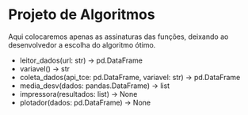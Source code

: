 # Projeto de Algoritmos

Aqui colocaremos apenas as assinaturas das funções, deixando ao desenvolvedor a escolha do algoritmo ótimo.

- leitor_dados(url: str) -> pd.DataFrame
- variavel() -> str
- coleta_dados(api_tce: pd.DataFrame, variavel: str) -> pd.DataFrame
- media_desv(dados: pandas.DataFrame) -> list
- impressora(resultados: list) -> None
- plotador(dados: pd.DataFrame) -> None